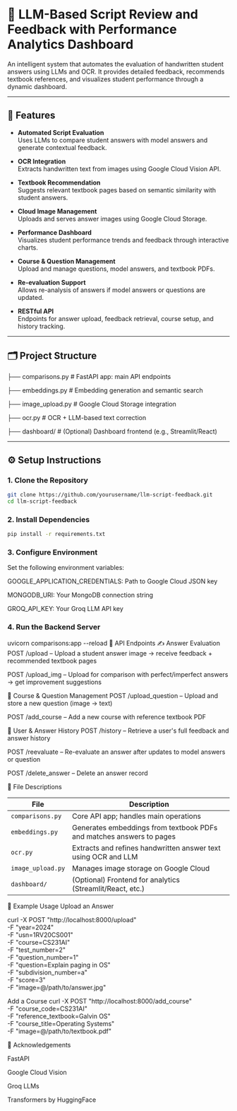 # 🤖 LLM-Based Script Review and Feedback with Performance Analytics Dashboard

An intelligent system that automates the evaluation of handwritten student answers using LLMs and OCR. It provides detailed feedback, recommends textbook references, and visualizes student performance through a dynamic dashboard.

---

## 🚀 Features

- **Automated Script Evaluation**  
  Uses LLMs to compare student answers with model answers and generate contextual feedback.

- **OCR Integration**  
  Extracts handwritten text from images using Google Cloud Vision API.

- **Textbook Recommendation**  
  Suggests relevant textbook pages based on semantic similarity with student answers.

- **Cloud Image Management**  
  Uploads and serves answer images using Google Cloud Storage.

- **Performance Dashboard**  
  Visualizes student performance trends and feedback through interactive charts.

- **Course & Question Management**  
  Upload and manage questions, model answers, and textbook PDFs.

- **Re-evaluation Support**  
  Allows re-analysis of answers if model answers or questions are updated.

- **RESTful API**  
  Endpoints for answer upload, feedback retrieval, course setup, and history tracking.

---

## 🗂️ Project Structure

├── comparisons.py # FastAPI app: main API endpoints

├── embeddings.py # Embedding generation and semantic search

├── image_upload.py # Google Cloud Storage integration

├── ocr.py # OCR + LLM-based text correction

├── dashboard/ # (Optional) Dashboard frontend (e.g., Streamlit/React)


---

## ⚙️ Setup Instructions

### 1. Clone the Repository
```bash
git clone https://github.com/yourusername/llm-script-feedback.git
cd llm-script-feedback
```

### 2. Install Dependencies
```bash
pip install -r requirements.txt
```

### 3. Configure Environment
Set the following environment variables:

GOOGLE_APPLICATION_CREDENTIALS: Path to Google Cloud JSON key

MONGODB_URI: Your MongoDB connection string

GROQ_API_KEY: Your Groq LLM API key

### 4. Run the Backend Server

uvicorn comparisons:app --reload
🔗 API Endpoints
✍️ Answer Evaluation
POST /upload – Upload a student answer image → receive feedback + recommended textbook pages

POST /upload_img – Upload for comparison with perfect/imperfect answers → get improvement suggestions

📘 Course & Question Management
POST /upload_question – Upload and store a new question (image → text)

POST /add_course – Add a new course with reference textbook PDF

👥 User & Answer History
POST /history – Retrieve a user's full feedback and answer history

POST /reevaluate – Re-evaluate an answer after updates to model answers or question

POST /delete_answer – Delete an answer record

📄 File Descriptions

| File              | Description                                                          |
| ----------------- | -------------------------------------------------------------------- |
| `comparisons.py`  | Core API app; handles main operations                                |
| `embeddings.py`   | Generates embeddings from textbook PDFs and matches answers to pages |
| `ocr.py`          | Extracts and refines handwritten answer text using OCR and LLM       |
| `image_upload.py` | Manages image storage on Google Cloud                                |
| `dashboard/`      | (Optional) Frontend for analytics (Streamlit/React, etc.)            |

🧪 Example Usage
Upload an Answer

curl -X POST "http://localhost:8000/upload" \
-F "year=2024" \
-F "usn=1RV20CS001" \
-F "course=CS231AI" \
-F "test_number=2" \
-F "question_number=1" \
-F "question=Explain paging in OS" \
-F "subdivision_number=a" \
-F "score=3" \
-F "image=@/path/to/answer.jpg"


Add a Course 
curl -X POST "http://localhost:8000/add_course" \
-F "course_code=CS231AI" \
-F "reference_textbook=Galvin OS" \
-F "course_title=Operating Systems" \
-F "image=@/path/to/textbook.pdf"

🙌 Acknowledgements

FastAPI

Google Cloud Vision

Groq LLMs

Transformers by HuggingFace

